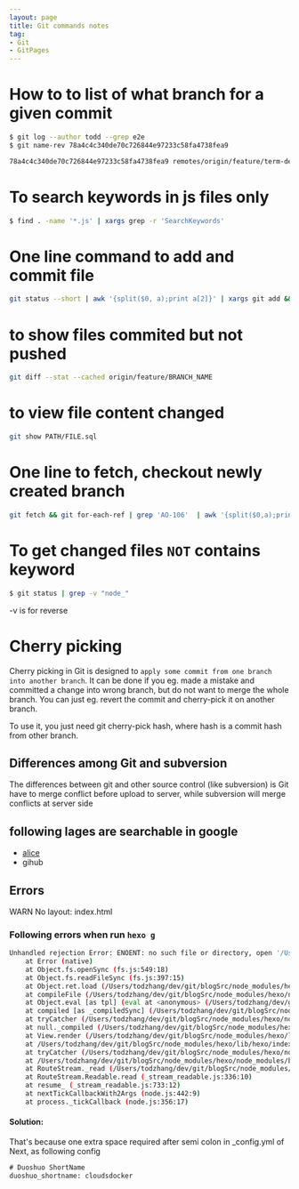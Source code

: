 ```yaml
---
layout: page
title: Git commands notes
tag:
- Git
- GitPages
---
```


# How to to list of what branch for a given commit

```bash
$ git log --author todd --grep e2e
$ git name-rev 78a4c4c340de70c726844e97233c58fa4738fea9

78a4c4c340de70c726844e97233c58fa4738fea9 remotes/origin/feature/term-deposit-protractors~1
```

# To search keywords in js files only
```bash
$ find . -name '*.js' | xargs grep -r 'SearchKeywords'
```

# One line command to add and commit file
```bash
git status --short | awk '{split($0, a);print a[2]}' | xargs git add && git commit -m 'summit status'
```


# to show files commited but not pushed
```bash
git diff --stat --cached origin/feature/BRANCH_NAME
```

# to view file content changed
```bash
git show PATH/FILE.sql
```

# One line to fetch, checkout newly created branch
```bash
git fetch && git for-each-ref | grep 'AO-106'  | awk '{split($0,a);print a[3]}' | awk "{split($0,a, '/');print a[-1]}"
```

# To get changed files `NOT` contains keyword 
```bash
$ git status | grep -v "node_"
```

-v is for reverse


# Cherry picking
Cherry picking in Git is designed to `apply some commit from one branch into another branch`. 
It can be done if you eg. made a mistake and committed a change into wrong branch, but do not want to merge the whole branch. You can just eg. revert the commit and cherry-pick it on another branch.

To use it, you just need git cherry-pick hash, where hash is a commit hash from other branch.


## Differences among Git and subversion

 The differences between git and other source control (like subversion) is Git have to merge conflict before upload to server, while subversion will merge conflicts at server side
 
 
## following lages are searchable in google 

- [alice](http://byalice.github.io/2016/06/04/Build-Blog/)
- gihub

## Errors

WARN  No layout: index.html


### Following errors when run `hexo g`

```sh
Unhandled rejection Error: ENOENT: no such file or directory, open '/Users/todzhang/dev/git/blogSrc/themes/next/layout/_scripts/schemes/.swig'
    at Error (native)
    at Object.fs.openSync (fs.js:549:18)
    at Object.fs.readFileSync (fs.js:397:15)
    at Object.ret.load (/Users/todzhang/dev/git/blogSrc/node_modules/hexo/node_modules/swig/lib/loaders/filesystem.js:55:15)
    at compileFile (/Users/todzhang/dev/git/blogSrc/node_modules/hexo/node_modules/swig/lib/swig.js:695:31)
    at Object.eval [as tpl] (eval at <anonymous> (/Users/todzhang/dev/git/blogSrc/node_modules/hexo/node_modules/swig/lib/swig.js:498:13), <anonymous>:338:18)
    at compiled [as _compiledSync] (/Users/todzhang/dev/git/blogSrc/node_modules/hexo/node_modules/swig/lib/swig.js:619:18)
    at tryCatcher (/Users/todzhang/dev/git/blogSrc/node_modules/hexo/node_modules/bluebird/js/release/util.js:16:23)
    at null._compiled (/Users/todzhang/dev/git/blogSrc/node_modules/hexo/node_modules/bluebird/js/release/method.js:15:34)
    at View.render (/Users/todzhang/dev/git/blogSrc/node_modules/hexo/lib/theme/view.js:29:15)
    at /Users/todzhang/dev/git/blogSrc/node_modules/hexo/lib/hexo/index.js:387:25
    at tryCatcher (/Users/todzhang/dev/git/blogSrc/node_modules/hexo/node_modules/bluebird/js/release/util.js:16:23)
    at /Users/todzhang/dev/git/blogSrc/node_modules/hexo/node_modules/bluebird/js/release/method.js:15:34
    at RouteStream._read (/Users/todzhang/dev/git/blogSrc/node_modules/hexo/lib/hexo/router.js:134:3)
    at RouteStream.Readable.read (_stream_readable.js:336:10)
    at resume_ (_stream_readable.js:733:12)
    at nextTickCallbackWith2Args (node.js:442:9)
    at process._tickCallback (node.js:356:17)

```
#### Solution:
That's because one extra space required after semi colon in _config.yml of Next, as following config
```xml
# Duoshuo ShortName
duoshuo_shortname: cloudsdocker
```
